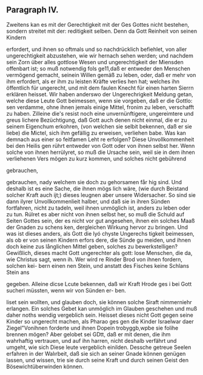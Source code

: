 

<!-- Seite 344 -->
Paragraph  IV.
--------------

Zweitens kan es mit der Gerechtigkeit mit der Ges Gottes nicht bestehen, sondern streitet mit der: reditigkeit selben. Denn da Gott Reinheit von seinen Kindern

erfordert, und ihnen so oftmals und so nachdrücklich befiehlet, von aller ungerechtigkeit abzustehen, wie wir hernach sehen werden; und nachdem sein Zorn über alles gottlose Wesen und ungerechtigkeit der Miensden offenbart ist; so muß notwendig fols ge11,daß er entweder den Menschen vermögend gemacht, seinein Willen gemäß zu leben, oder, daß er mehr von ihm erfordert, als er ihm zu leisten Kräfte verlies hen hat; welches ihn öffentlich für ungerecht, und mit dem faulen Knecht für einen harten Sierrn erklären heisset. Wir haben anderswo der Ungerechrigkeit Meldung getan, welche diese Leute Gott beimessen, wenn sie vorgeben, daß er die Gottlo: sen verdamme, ohne ihnen jemals einige Mittel, fronim zu leben, verschafft zu haben. Zilleine die's resist noch eine unvernünftigere, ungereimtere und greus lichere Bezüchtigung, daß Gott auch denen nicht einmal, die er zu seinem Eigenchum erkohren, (von welchen sie selbit bekennen, daß er sie liebe) die Mictel, sich ihm gefällig zu erweisen, verliehen babe. Was kan demnach aus einer so feitfamen Leht re erfolgen? Diese Unvollkommenheit bei den Heilis gen rührt entweder von Gott oder von ihnen selbst her. Wenn solche von ihnen herrülyret, so muß die Ursache sein, weil sie in dem ihnen verliehenen Vers mögen zu kurz kommen, und solches nicht gebührend

gebrauchen,




<!-- Seite 345 -->

gebrauchen, nady welchem sie doch zu gehorsamen får hig sind. Und deshalb ist es eine Sache, die ihnen mögs lich wäre, (wie durch Beistand solcher Kraft auch ijt;) dieses leugnen aber unsere Widersacher. So sind sie dann ilyrer Unvollkommenlieit halber, und daß sie in ihren Sünden fortfahren, nicht zu tadeln, weil ihnen unmöglich ist, anders zu leben oder zu tun. Rúlret es aber nicht von ihnen selbst her, so muß die Schuld auf Seiten Gottes sein, der es nicht vor gut angesehen, ihnen ein solches Maaß der Gnaden zu schens ken, dergleichen Wirkung hervor zu bringen. Und was ist dieses anders, als Gott die lyó chyste Ungerechs tigkeit beimessen, als ob er von seinen Kindern erfors dere, die Sünde gu meiden, und ihnen doch keine zus långlichen Mittel geben, solches zu bewerkstelligen? Gewißlich, dieses macht Gott ungerechter als gott: lose Menschen, die da, wie Christus sagt, wenn ih. Wer wird re Rinder Brod von ihnen fordern, solchen kei- bern einen nen Stein, und anstatt des Fisches keine Schlans Stein ans

gegeben. Alleine dicse Lcute bekennen, daß wir Kraft Hrode ges i bei Gott sucheri müssten, wenn wir von Sünden er- ben.

liset sein wollten, und glauben doch, sie können solche Siraft nimmerniehr erlangen. Ein solches Gebet kan unmöglich im Glauben geschehen und muß daher noths wendig vergeblich sein. Heisset dieses nicht Gott gegen seine Kinder so ungerecht machen, als Pharao ges gen die Kinder Israelwar daer Ziegel"Vonihnen forderte und ihnen Dopein trobyggb,wpbe sie folihe brennen mögen? Aber gelobet sei GDtt, daß er mit denen, die ihm wahrhaftig vertrauen, und auf ihn harren, nicht deshalb verfährt und umgeht, wie sich Diese leute vergeblich einilden. Dessche getreue Seelen erfahren in der Walırbeit, daß sie sich an seiner Gnade können genügen lassen, und wissen, trie sie durch seine Kraft und durch seinen Geist den Bösewichtüberwinden können.


